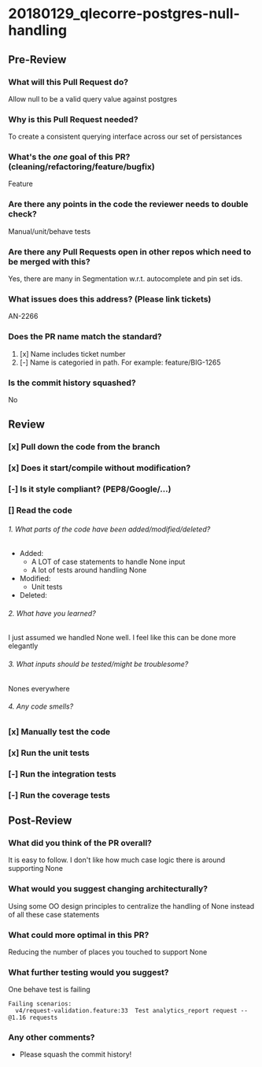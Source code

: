 # 20180129_qlecorre-postgres-null-handling

## Pre-Review
### What will this Pull Request do?
Allow null to be a valid query value against postgres

### Why is this Pull Request needed?
To create a consistent querying interface across our set of persistances

### What's the *one* goal of this PR? (cleaning/refactoring/feature/bugfix)
Feature

### Are there any points in the code the reviewer needs to double check?
Manual/unit/behave tests

### Are there any Pull Requests open in other repos which need to be merged with this?
Yes, there are many in Segmentation w.r.t. autocomplete and pin set ids.

### What issues does this address? (Please link tickets)
AN-2266

### Does the PR name match the standard?
  1. [x] Name includes ticket number
  2. [-] Name is categoried in path. For example: feature/BIG-1265

### Is the commit history squashed?
No

## Review
### [x] Pull down the code from the branch
### [x] Does it start/compile without modification?
### [-] Is it style compliant? (PEP8/Google/...)
### [] Read the code
###### 1. What parts of the code have been added/modified/deleted?
* Added:
  * A LOT of case statements to handle None input
  * A lot of tests around handling None
* Modified:
  * Unit tests 
* Deleted:

###### 2. What have you learned?
I just assumed we handled None well. I feel like this can be done more elegantly

###### 3. What inputs should be tested/might be troublesome?
Nones everywhere

###### 4. Any code smells?
### [x] Manually test the code
### [x] Run the unit tests
### [-] Run the integration tests
### [-] Run the coverage tests

## Post-Review
### What did you think of the PR overall?
It is easy to follow. I don't like how much case logic there is around supporting None

### What would you suggest changing architecturally?
Using some OO design principles to centralize the handling of None instead of all these case statements

### What could more optimal in this PR?
Reducing the number of places you touched to support None

### What further testing would you suggest?
One behave test is failing
```
Failing scenarios:
  v4/request-validation.feature:33  Test analytics_report request -- @1.16 requests
```

### Any other comments?
* Please squash the commit history!
